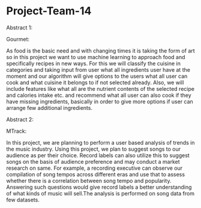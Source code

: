 # Project-Team-14

Abstract 1:

Gourmet:

As food is the basic need and with changing times it is taking the form of art so in this project we want to use machine learning to approach food and specifically recipes in new ways. For this we will classify the cuisine in categories and taking input from user what all ingredients user have at the moment and our algorithm will give options to the users what all user can cook and what cuisine it belongs to if not selected already. Also, we will include features like what all are the nutrient contents of the selected recipe and calories intake etc. and recommend what all user can also cook if they have missing ingredients, basically in order to give more options if user can arrange few additional ingredients.



Abstract 2:

MTrack:

In this project, we are planning to perform a user based analysis of trends in the music industry. Using this project, we plan to suggest songs to our audience as per their choice. Record labels can also utilize this to suggest songs on the basis of audience preference and may conduct a market research on same. For example, a recording executive can observe our compilation of song tempos across different eras and use that to assess whether there is a correlation between song tempo and popularity. Answering such questions would give record labels a better understanding of what kinds of music will sell.The analysis is performed on song data from few datasets.


